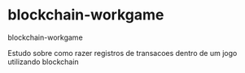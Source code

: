 # blockchain-workgame
blockchain-workgame

Estudo sobre como razer registros de transacoes dentro de um jogo utilizando blockchain

